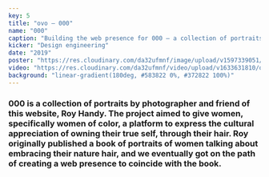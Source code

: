 ```yaml
---
key: 5
title: "ovo – 000"
name: "000"
caption: "Building the web presence for 000 – a collection of portraits by photographer Roy Handy."
kicker: "Design engineering"
date: "2019"
poster: "https://res.cloudinary.com/da32ufmnf/image/upload/v1597339051/000/01_sfrbbm.jpg"
video: "https://res.cloudinary.com/da32ufmnf/video/upload/v1633631810/ovo-3.6/index/000_gxnvho.mp4"
background: "linear-gradient(180deg, #583822 0%, #372822 100%)"
---
```


### 000 is a collection of portraits by photographer and friend of this website, Roy Handy. The project aimed to give women, specifically women of color, a platform to express the cultural appreciation of owning their true self, through their hair. Roy originally published a book of portraits of women talking about embracing their nature hair, and we eventually got on the path of creating a web presence to coincide with the book.
